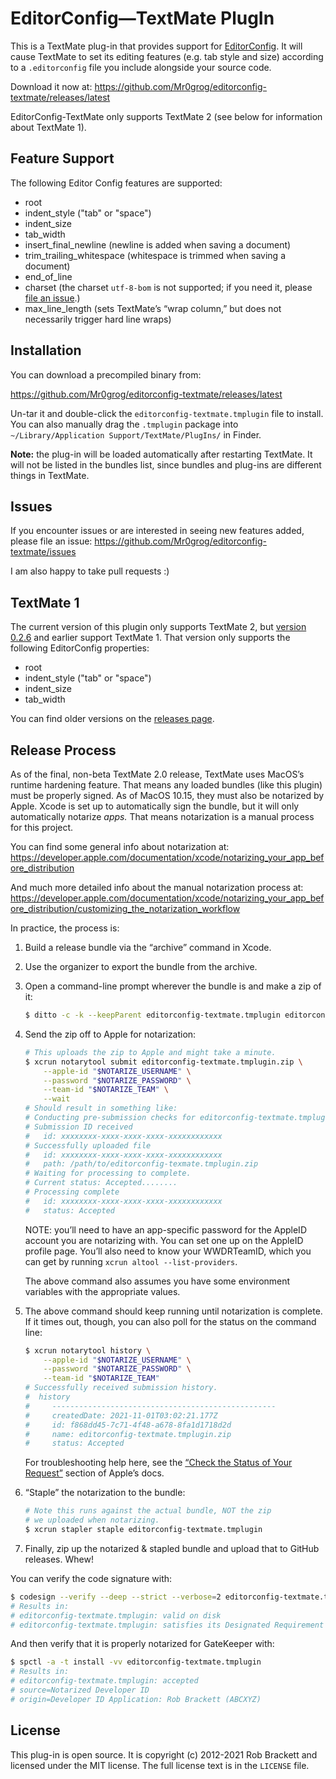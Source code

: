 EditorConfig—TextMate PlugIn
============================

This is a TextMate plug-in that provides support for [EditorConfig](http://editorconfig.org/). It will cause TextMate to set its editing features (e.g. tab style and size) according to a `.editorconfig` file you include alongside your source code.

Download it now at: https://github.com/Mr0grog/editorconfig-textmate/releases/latest

EditorConfig-TextMate only supports TextMate 2 (see below for information about TextMate 1).


Feature Support
---------------

The following Editor Config features are supported:

- root
- indent_style ("tab" or "space")
- indent_size
- tab_width
- insert_final_newline (newline is added when saving a document)
- trim_trailing_whitespace (whitespace is trimmed when saving a document)
- end_of_line
- charset (the charset `utf-8-bom` is not supported; if you need it, please [file an issue](https://github.com/Mr0grog/editorconfig-textmate/issues).)
- max_line_length (sets TextMate’s “wrap column,” but does not necessarily trigger hard line wraps)


Installation
------------

You can download a precompiled binary from:

https://github.com/Mr0grog/editorconfig-textmate/releases/latest

Un-tar it and double-click the `editorconfig-textmate.tmplugin` file to install. You can also manually drag the `.tmplugin` package into `~/Library/Application Support/TextMate/PlugIns/` in Finder.

**Note:** the plug-in will be loaded automatically after restarting TextMate.
It will not be listed in the bundles list, since bundles and plug-ins are different things in TextMate.


Issues
------

If you encounter issues or are interested in seeing new features added, please file an issue: https://github.com/Mr0grog/editorconfig-textmate/issues

I am also happy to take pull requests :)


TextMate 1
----------

The current version of this plugin only supports TextMate 2, but [version 0.2.6](https://github.com/Mr0grog/editorconfig-textmate/releases/tag/v0.2.6) and earlier support TextMate 1. That version only supports the following EditorConfig properties:

- root
- indent_style ("tab" or "space")
- indent_size
- tab_width

You can find older versions on the [releases page](https://github.com/Mr0grog/editorconfig-textmate/releases).


Release Process
---------------

As of the final, non-beta TextMate 2.0 release, TextMate uses MacOS’s runtime hardening feature. That means any loaded bundles (like this plugin) must be properly signed. As of MacOS 10.15, they must also be notarized by Apple. Xcode is set up to automatically sign the bundle, but it will only automatically notarize *apps.* That means notarization is a manual process for this project.

You can find some general info about notarization at: https://developer.apple.com/documentation/xcode/notarizing_your_app_before_distribution

And much more detailed info about the manual notarization process at: https://developer.apple.com/documentation/xcode/notarizing_your_app_before_distribution/customizing_the_notarization_workflow

In practice, the process is:

1. Build a release bundle via the “archive” command in Xcode.

2. Use the organizer to export the bundle from the archive.

3. Open a command-line prompt wherever the bundle is and make a zip of it:

    ```sh
    $ ditto -c -k --keepParent editorconfig-textmate.tmplugin editorconfig-textmate.tmplugin.zip
    ```

4. Send the zip off to Apple for notarization:

    ```sh
    # This uploads the zip to Apple and might take a minute.
    $ xcrun notarytool submit editorconfig-textmate.tmplugin.zip \
        --apple-id "$NOTARIZE_USERNAME" \
        --password "$NOTARIZE_PASSWORD" \
        --team-id "$NOTARIZE_TEAM" \
        --wait
    # Should result in something like:
    # Conducting pre-submission checks for editorconfig-textmate.tmplugin.zip and initiating connection to the Apple notary service...
    # Submission ID received
    #   id: xxxxxxxx-xxxx-xxxx-xxxx-xxxxxxxxxxxx
    # Successfully uploaded file
    #   id: xxxxxxxx-xxxx-xxxx-xxxx-xxxxxxxxxxxx
    #   path: /path/to/editorconfig-texmate.tmplugin.zip
    # Waiting for processing to complete.
    # Current status: Accepted........
    # Processing complete
    #   id: xxxxxxxx-xxxx-xxxx-xxxx-xxxxxxxxxxxx
    #   status: Accepted
    ```
    
    NOTE: you’ll need to have an app-specific password for the AppleID account you are notarizing with. You can set one up on the AppleID profile page. You’ll also need to know your WWDRTeamID, which you can get by running `xcrun altool --list-providers`.
    
    The above command also assumes you have some environment variables with the appropriate values.

5. The above command should keep running until notarization is complete. If it times out, though, you can also poll for the status on the command line:

    ```sh
    $ xcrun notarytool history \
        --apple-id "$NOTARIZE_USERNAME" \
        --password "$NOTARIZE_PASSWORD" \
        --team-id "$NOTARIZE_TEAM"
    # Successfully received submission history.
    #  history
    #     --------------------------------------------------
    #     createdDate: 2021-11-01T03:02:21.177Z
    #     id: f868dd45-7c71-4f48-a678-8fa1d1718d2d
    #     name: editorconfig-textmate.tmplugin.zip
    #     status: Accepted
    ```
    
    For troubleshooting help here, see the [“Check the Status of Your Request”](https://developer.apple.com/documentation/xcode/notarizing_your_app_before_distribution/customizing_the_notarization_workflow?language=objc#3087732) section of Apple’s docs.

6. “Staple” the notarization to the bundle:

    ```sh
    # Note this runs against the actual bundle, NOT the zip
    # we uploaded when notarizing.
    $ xcrun stapler staple editorconfig-textmate.tmplugin
    ```

7. Finally, zip up the notarized & stapled bundle and upload that to GitHub releases. Whew!

You can verify the code signature with:

```sh
$ codesign --verify --deep --strict --verbose=2 editorconfig-textmate.tmplugin
# Results in:
# editorconfig-textmate.tmplugin: valid on disk
# editorconfig-textmate.tmplugin: satisfies its Designated Requirement
```

And then verify that it is properly notarized for GateKeeper with:

```sh
$ spctl -a -t install -vv editorconfig-textmate.tmplugin
# Results in:
# editorconfig-textmate.tmplugin: accepted
# source=Notarized Developer ID
# origin=Developer ID Application: Rob Brackett (ABCXYZ)
```


License
-------

This plug-in is open source. It is copyright (c) 2012-2021 Rob Brackett and licensed under the MIT license. The full license text is in the `LICENSE` file.
